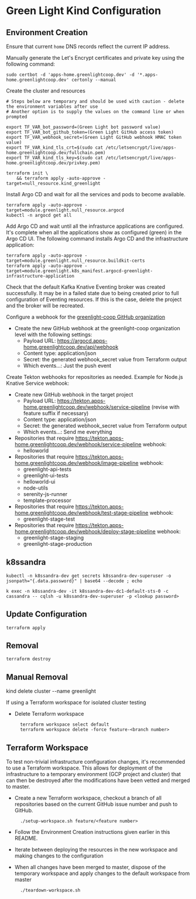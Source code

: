 # Green Light Kind Configuration

## Environment Creation 

Ensure that current `home` DNS records reflect the current IP address.

Manually generate the Let's Encrypt certificates and private key using the following command:

    sudo certbot -d 'apps-home.greenlightcoop.dev' -d '*.apps-home.greenlightcoop.dev' certonly --manual

Create the cluster and resources

    # Steps below are temporary and should be used with caution - delete the environment variables after use 
    # Another option is to supply the values on the command line or when prompted

    export TF_VAR_bot_password=(Green Light bot password value)
    export TF_VAR_bot_github_token=(Green Light GitHub access token)
    export TF_VAR_webhook_secret=(Green Light GitHub webhook HMAC token value)
    export TF_VAR_kind_tls_crt=$(sudo cat /etc/letsencrypt/live/apps-home.greenlightcoop.dev/fullchain.pem)
    export TF_VAR_kind_tls_key=$(sudo cat /etc/letsencrypt/live/apps-home.greenlightcoop.dev/privkey.pem)

    terraform init \
        && terraform apply -auto-approve -target=null_resource.kind_greenlight

Install Argo CD and wait for all the services and pods to become available.

    terraform apply -auto-approve -target=module.greenlight.null_resource.argocd
    kubectl -n argocd get all

Add Argo CD and wait until all the infrasturce applications are configured. It's complete when all the applications show as configured (green) in the Argo CD UI. The following command installs Argo CD and the infrastructure application:

    terraform apply -auto-approve -target=module.greenlight.null_resource.buildkit-certs
    terraform apply -auto-approve -target=module.greenlight.k8s_manifest.argocd-greenlight-infrastructure-application

Check that the default Kafka Knative Eventing broker was created successfully. It may be in a failed state due to being created
prior to full configuration of Eventing resources. If this is the case, delete the project and the broker will be recreated.

Configure a webhook for the [greenlight-coop GitHub organization](https://github.com/organizations/greenlight-coop/settings/hooks/new)
* Create the new GitHub webhook at the greenlight-coop organization level with the following settings:
    * Payload URL: https://argocd.apps-home.greenlightcoop.dev/api/webhook
    * Content type: application/json
    * Secret: the generated webhook_secret value from Terraform output
    * Which events...: Just the push event

Create Tekton webhooks for repositories as needed. Example for Node.js Knative Service webhook:
* Create new GitHub webhook in the target project
    * Payload URL: https://tekton.apps-home.greenlightcoop.dev/webhook/service-pipeline (revise with feature suffix if necessary)
    * Content type: application/json
    * Secret: the generated webhook_secret value from Terraform output
    * Which events...: Send me everything
* Repositories that require https://tekton.apps-home.greenlightcoop.dev/webhook/service-pipeline webhook:
    * helloworld
* Repositories that require https://tekton.apps-home.greenlightcoop.dev/webhook/image-pipeline webhook:
    * greenlight-api-tests
    * greenlight-ui-tests
    * helloworld-ui
    * node-utils
    * serenity-js-runner
    * template-processor
* Repositories that require https://tekton.apps-home.greenlightcoop.dev/webhook/test-stage-pipeline webhook:
    * greenlight-stage-test
* Repositories that require https://tekton.apps-home.greenlightcoop.dev/webhook/deploy-stage-pipeline webhook:
    * greenlight-stage-staging
    * greenlight-stage-production

## k8ssandra

    kubectl -n k8ssandra-dev get secrets k8ssandra-dev-superuser -o jsonpath="{.data.password}" | base64 --decode ; echo

    k exec -n k8ssandra-dev -it k8ssandra-dev-dc1-default-sts-0 -c cassandra -- cqlsh -u k8ssandra-dev-superuser -p <lookup password>

## Update Configuration

    terraform apply

## Removal

    terraform destroy

## Manual Removal

kind delete cluster --name greenlight

If using a Terraform workspace for isolated cluster testing
* Delete Terraform workspace

        terraform workspace select default
        terraform workspace delete -force feature-<branch number>

## Terraform Workspace

To test non-trivial infrastructure configuration changes, it's recommended to use a Terraform workspace. This allows
for deployment of the infrastructure to a temporary environment (GCP project and cluster) that can then be destroyed
after the modifications have been vetted and merged to master.

* Create a new Terraform workspace, checkout a branch of all repositories based on the current GitHub issue number 
  and push to GitHub.

        ./setup-workspace.sh feature/<feature number>

* Follow the Environment Creation instructions given earlier in this README.

* Iterate between deploying the resources in the new workspace and making changes to the configuration

* When all changes have been merged to master, dispose of the temporary workspace and apply changes to the 
  default workspace from master

        ./teardown-workspace.sh